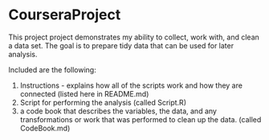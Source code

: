 CourseraProject
===============
This project project demonstrates my ability to collect, work with, and clean a data set. The goal is to prepare tidy data that can be used for later analysis.

Included are the following:
1) Instructions - explains how all of the scripts work and how they are connected (listed here in README.md)  
2) Script for performing the analysis (called Script.R)
2) a code book that describes the variables, the data, and any transformations or work that was performed to clean up the data. (called CodeBook.md)



